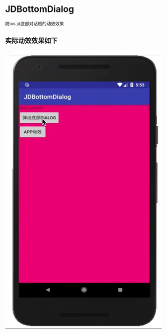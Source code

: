 # JDBottomDialog
防ios jd底部对话框的动效效果

## 实际动效效果如下
![Image text](https://github.com/zhanshanyang/JDBottomDialog/blob/master/imgs/bottomdialog.gif)